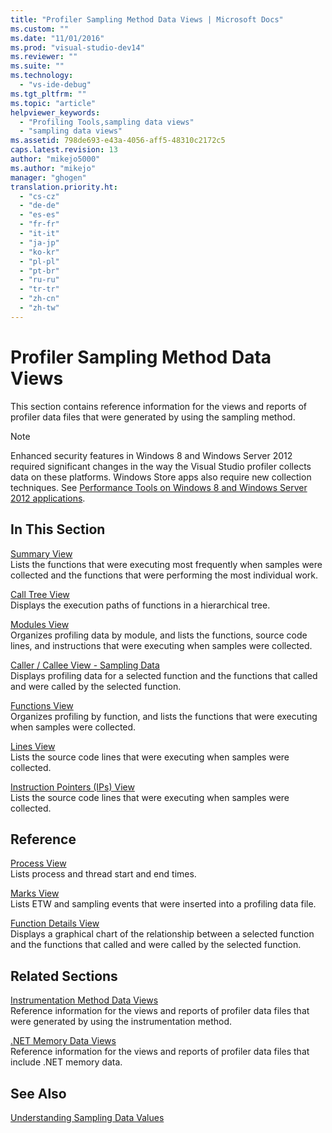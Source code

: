 ```yaml
---
title: "Profiler Sampling Method Data Views | Microsoft Docs"
ms.custom: ""
ms.date: "11/01/2016"
ms.prod: "visual-studio-dev14"
ms.reviewer: ""
ms.suite: ""
ms.technology: 
  - "vs-ide-debug"
ms.tgt_pltfrm: ""
ms.topic: "article"
helpviewer_keywords: 
  - "Profiling Tools,sampling data views"
  - "sampling data views"
ms.assetid: 798de693-e43a-4056-aff5-48310c2172c5
caps.latest.revision: 13
author: "mikejo5000"
ms.author: "mikejo"
manager: "ghogen"
translation.priority.ht: 
  - "cs-cz"
  - "de-de"
  - "es-es"
  - "fr-fr"
  - "it-it"
  - "ja-jp"
  - "ko-kr"
  - "pl-pl"
  - "pt-br"
  - "ru-ru"
  - "tr-tr"
  - "zh-cn"
  - "zh-tw"
---
```

# Profiler Sampling Method Data Views
This section contains reference information for the views and reports of profiler data files that were generated by using the sampling method.  
  
> [!NOTE]
>  Enhanced security features in Windows 8 and Windows Server 2012 required significant changes in the way the Visual Studio profiler collects data on these platforms. Windows Store apps also require new collection techniques. See [Performance Tools on Windows 8 and Windows Server 2012 applications](../profiling/performance-tools-on-windows-8-and-windows-server-2012-applications.md).  
  
## In This Section  
 [Summary View](../profiling/summary-view-sampling-data.md)  
 Lists the functions that were executing most frequently when samples were collected and the functions that were performing the most individual work.  
  
 [Call Tree View](../profiling/call-tree-view-sampling-data.md)  
 Displays the execution paths of functions in a hierarchical tree.  
  
 [Modules View](../profiling/modules-view-sampling-data.md)  
 Organizes profiling data by module, and lists the functions, source code lines, and instructions that were executing when samples were collected.  
  
 [Caller / Callee View - Sampling Data](../profiling/caller-callee-view-sampling-data.md)  
 Displays profiling data for a selected function and the functions that called and were called by the selected function.  
  
 [Functions View](../profiling/functions-view-sampling-data.md)  
 Organizes profiling by function, and lists the functions that were executing when samples were collected.  
  
 [Lines View](../profiling/lines-view-sampling-data.md)  
 Lists the source code lines that were executing when samples were collected.  
  
 [Instruction Pointers (IPs) View](../profiling/instruction-pointers-ips-view-sampling-data.md)  
 Lists the source code lines that were executing when samples were collected.  
  
## Reference  
 [Process View](../profiling/process-view.md)  
 Lists process and thread start and end times.  
  
 [Marks View](../profiling/marks-view.md)  
 Lists ETW and sampling events that were inserted into a profiling data file.  
  
 [Function Details View](../profiling/function-details-view.md)  
 Displays a graphical chart of the relationship between a selected function and the functions that called and were called by the selected function.  
  
## Related Sections  
 [Instrumentation Method Data Views](../profiling/instrumentation-method-data-views.md)  
 Reference information for the views and reports of profiler data files that were generated by using the instrumentation method.  
  
 [.NET Memory Data Views](../profiling/dotnet-memory-data-views.md)  
 Reference information for the views and reports of profiler data files that include .NET memory data.  
  
## See Also  
 [Understanding Sampling Data Values](../profiling/understanding-sampling-data-values.md)